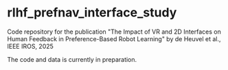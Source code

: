 # rlhf_prefnav_interface_study
Code repository for the publication "The Impact of VR and 2D Interfaces on Human Feedback in Preference-Based Robot Learning" by de Heuvel et al., IEEE IROS, 2025 

The code and data is currently in preparation.
